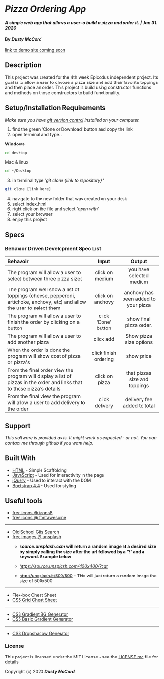 # _Pizza Ordering App_

#### _A simple web app that allows a user to build a pizza and order it. | Jan 31. 2020_

#### By _**Dusty McCord**_
[link to demo site coming soon](#)

## Description

This project was created for the 4th week Epicodus independent project. Its goal is to allow a user to choose a pizza size and add their favorite toppings and then place an order. This project is build using constructor functions and methods on those constructors to build functionality.


## Setup/Installation Requirements

_Make sure you have [git version control](https://git-scm.com/downloads) installed on your computer._

1. find the green 'Clone or Download' button and copy the link
2. open terminal and type...

**Windows**
```sh 
cd desktop
```

 Mac & linux 
 ```sh
 cd ~/Desktop
 ```

 3. in terminal type '_git clone {link to repository}_ '

```sh
git clone [link here]
```

4. navigate to the new folder that was created on your desk
5. select index.html
6. right click on the file and select _'open with'_
7. select your browser
8. enjoy this project


## Specs
### Behavior Driven Development Spec List

Behavoir | Input | Output
:-------|:-----:|:------:
The program will allow a user to select between three pizza sizes | click on medium | you have selected medium
The program well show a list of toppings (cheese, pepperoni, artichoke, anchovy, etc) and allow the user to select them | click on anchovy | anchovy has been added to your pizza
The program will allow a user to finish the order by clicking on a button | click 'Done' button | show final pizza order.
The program will allow a user to add another pizza | click add | Show pizza size options
When the order is done the program will show cost of pizza or pizza's | click finish ordering | show price
From the final order view the program will display a list of pizzas in the order and links that to those pizza's details | click on pizza | that pizzas size and toppings
From the final view the program will allow a user to add delivery to the order | click delivery | delivery fee added to total

## Support 

_This software is provided as is. It might work as expected - or not. You can contact me through github if you want help._


## Built With

* [HTML](https://developer.mozilla.org/en-US/docs/Web/HTML) - Simple Scaffolding
* [JavaScript](https://developer.mozilla.org/en-US/docs/Web/JavaScript) - Used for interactivity in the page
* [jQuery](https://jquery.com/) - Used to interact with the DOM
* [Bootstrap 4.4](https://getbootstrap.com/) - Used for styling

## Useful tools

* [free icons @ icons8](https://icons8.com/)
* [free  icons @ fontawesome](https://fontawesome.com/)
---
* [Old School Gifs Search](https://gifcities.org/)
* [free images @ unsplash](https://unsplash.com/)
    * **_source.unsplash.com_ will return a random image at a desired size by simply calling the size after the url followed by a '?' and a keyword. Example below**

    * _https://source.unsplash.com/400x400/?cat_
    * http://unsplash.it/500/500 - This will just return a random image the size of 500x500
---
* [Flex-box Cheat Sheet](http://yoksel.github.io/flex-cheatsheet/)
* [CSS Grid Cheat Sheet](http://grid.malven.co/)
---
* [CSS Gradient BG Generator](https://mycolor.space/gradient)
* [CSS Basic Gradient Generator](https://cssgradient.io/)
---
* [CSS Dropshadow Generator](https://cssgenerator.org/box-shadow-css-generator.html)

### License

This project is licensed under the MIT License - see the [LICENSE.md](LICENSE.md) file for details

Copyright (c) 2020 **_Dusty McCord_**

